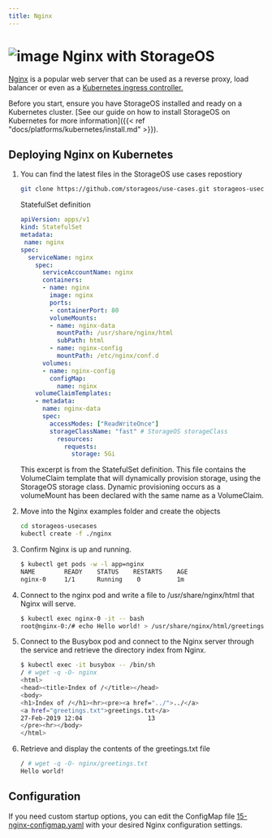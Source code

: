 ```yaml
---
title: Nginx
---
```


# ![image](/images/docs/explore/nginxlogo.png) Nginx with StorageOS

[Nginx](https://www.nginx.com/) is a popular web server that can be used as a reverse proxy, load
balancer or even as a
[Kubernetes ingress controller.](https://github.com/kubernetes/ingress-nginx)

Before you start, ensure you have StorageOS installed and ready on a Kubernetes
cluster. [See our guide on how to install StorageOS on Kubernetes for more
information]({{< ref "docs/platforms/kubernetes/install.md" >}}).

## Deploying Nginx on Kubernetes

1. You can find the latest files in the StorageOS use cases repostiory
   ```bash
   git clone https://github.com/storageos/use-cases.git storageos-usecases
   ```
   StatefulSet definition
   ```yaml
   apiVersion: apps/v1
   kind: StatefulSet
   metadata:
    name: nginx
   spec:
     serviceName: nginx
       spec:
         serviceAccountName: nginx
         containers:
         - name: nginx
           image: nginx
           ports:
           - containerPort: 80
           volumeMounts:
           - name: nginx-data
             mountPath: /usr/share/nginx/html
             subPath: html
           - name: nginx-config
             mountPath: /etc/nginx/conf.d
         volumes:
         - name: nginx-config
           configMap:
             name: nginx
       volumeClaimTemplates:
       - metadata:
         name: nginx-data
         spec:
           accessModes: ["ReadWriteOnce"]
           storageClassName: "fast" # StorageOS storageClass 
             resources:
               requests:
                 storage: 5Gi
   ```
   This excerpt is from the StatefulSet definition. This file contains the
   VolumeClaim template that will dynamically provision storage, using the
   StorageOS storage class. Dynamic provisioning occurs as a volumeMount has
   been declared with the same name as a VolumeClaim.

1. Move into the Nginx examples folder and create the objects

   ```bash
   cd storageos-usecases
   kubectl create -f ./nginx
   ```

1. Confirm Nginx is up and running.

   ```bash
   $ kubectl get pods -w -l app=nginx
   NAME        READY    STATUS    RESTARTS    AGE
   nginx-0     1/1      Running    0          1m
   ```

1. Connect to the nginx pod and write a file to /usr/share/nginx/html that
   Nginx
   will serve.

   ```bash
   $ kubectl exec nginx-0 -it -- bash
   root@nginx-0:/# echo Hello world! > /usr/share/nginx/html/greetings.txt
   ```

1. Connect to the Busybox pod and connect to the Nginx server through the
   service and retrieve the directory index from Nginx.
    ```bash
    $ kubectl exec -it busybox -- /bin/sh
    / # wget -q -O- nginx
    <html>
    <head><title>Index of /</title></head>
    <body>
    <h1>Index of /</h1><hr><pre><a href="../">../</a>
    <a href="greetings.txt">greetings.txt</a>
    27-Feb-2019 12:04                  13
    </pre><hr></body>
    </html>
    ```

1. Retrieve and display the contents of the greetings.txt file
    ```bash
    / # wget -q -O- nginx/greetings.txt
    Hello world!
    ```

## Configuration

If you need custom startup options, you can edit the ConfigMap file
[15-nginx-configmap.yaml](https://github.com/storageos/use-cases/blob/master/nginx/15-configmap.yaml)
with your desired Nginx configuration settings.

